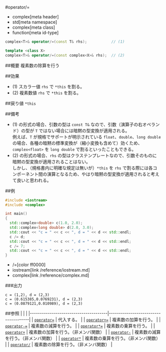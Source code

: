 #operator/=
* complex[meta header]
* std[meta namespace]
* complex[meta class]
* function[meta id-type]

```cpp
complex<T>& operator/=(const T& rhs);			// (1)

template <class X>
complex<T>& operator/=(const complex<X>& rhs);	// (2)
```

##概要
複素数の除算を行う


##効果
- (1) スカラー値 `rhs` で `*this` を割る。
- (2) 複素数値 `rhs` で `*this` を割る。


##戻り値
`*this`


##備考
- (1) の形式の場合、引数の型は `const T&` なので、引数（演算子の右オペランド）の型が `T` ではない場合には暗黙の型変換が適用される。  
例えば、`T` が規格でサポートが明示されている `float`、`double`、`long double` の場合、各種の暗黙の標準変換が（縮小変換も含めて）効くため、`complex<float>` を `long double` で割るといったこともできる。
- (2) の形式の場合、`rhs` の型はクラステンプレートなので、引数そのものに暗黙の型変換が適用されることはない。  
しかし、（規格書内に明確な規定は無いが）`*this` を `rhs` で割る際には各コンポーネント間の演算となるため、やはり暗黙の型変換が適用されると考えて良いと思われる。


##例
```cpp
#include <iostream>
#include <complex>

int main()
{
  std::complex<double> c(1.0, 2.0);
  std::complex<long double> d(2.0, 3.0);
  std::cout << "c = " << c << ", d = " << d << std::endl;
  c /= d;
  std::cout << "c = " << c << ", d = " << d << std::endl;
  c /= 7;
  std::cout << "c = " << c << ", d = " << d << std::endl;
}
```
* /=[color ff0000]
* iostream[link /reference/iostream.md]
* complex[link /reference/complex.md]

###出力
```
c = (1,2), d = (2,3)
c = (0.615385,0.0769231), d = (2,3)
c = (0.0879121,0.010989), d = (2,3)
```


##参照
|                                       |                                      |
|---------------------------------------|--------------------------------------|
| [`operator=`](op_assign.md)           | 代入する。                           |
| [`operator+=`](op_plus_assign.md)     | 複素数の加算を行う。                 |
| [`operator-=`](op_minus_assign.md)    | 複素数の減算を行う。                 |
| [`operator*=`](op_multiply_assign.md) | 複素数の乗算を行う。                 |
| [`operator+`](../op_plus.md)          | 複素数の加算を行う。（非メンバ関数） |
| [`operator-`](../op_minus.md)         | 複素数の減算を行う。（非メンバ関数） |
| [`operator*`](../op_multiply.md)      | 複素数の乗算を行う。（非メンバ関数） |
| [`operator/`](../op_divide.md)        | 複素数の除算を行う。（非メンバ関数） |
